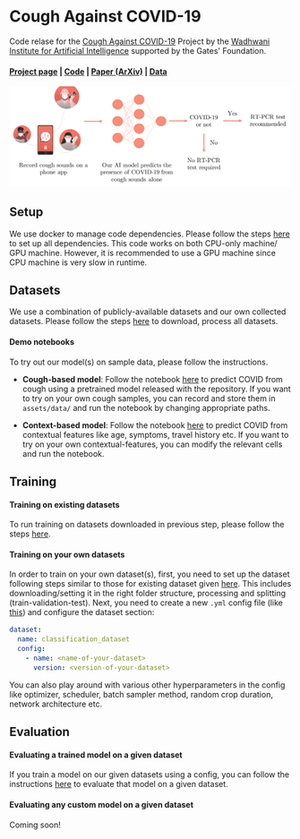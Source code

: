 # Cough Against COVID-19
Code relase for the [Cough Against COVID-19](https://www.wadhwaniai.org/work/cough-against-covid/) Project by the [Wadhwani Institute for Artificial Intelligence](https://www.wadhwaniai.org/) supported by the Gates' Foundation.

#### [Project page](https://www.wadhwaniai.org/work/cough-against-covid/) | [Code](https://github.com/WadhwaniAI/cough-against-covid/tree/pb/cough-detection) | [Paper (ArXiv)](https://arxiv.org/abs/2009.08790) | [Data](Coming-soon)
<!-- 
<object data="http://yoursite.com/the.pdf" type="application/pdf" width="700px" height="700px">
    <embed src="http://yoursite.com/the.pdf">
        <p>This browser does not support PDFs. Please download the PDF to view it: <a href="http://yoursite.com/the.pdf">Download PDF</a>.</p>
    </embed>
</object>
 -->
 ![Cough Against COVID-19](./assets/media/teaser-v6.png)


## Setup

We use docker to manage code dependencies. Please follow the steps [here](https://github.com/WadhwaniAI/cough-against-covid/tree/pb/cough-detection/setup) to set up all dependencies. This code works on both CPU-only machine/ GPU machine. However, it is recommended to use a GPU machine since CPU machine is very slow in runtime.

## Datasets

We use a combination of publicly-available datasets and our own collected datasets. Please follow the steps [here](https://github.com/WadhwaniAI/cough-against-covid/tree/pb/cough-detection/datasets) to download, process all datasets.

#### Demo notebooks

To try out our model(s) on sample data, please follow the instructions.

* **Cough-based model**: Follow the notebook [here](demo/covid_detection_from_cough.ipynb) to predict COVID from cough using a pretrained model released with the repository. If you want to try on your own cough samples, you can record and store them in `assets/data/` and run the notebook by changing appropriate paths.

* **Context-based model**: Follow the notebook [here](demo/covid_detection_from_cough.ipynb) to predict COVID from contextual features like age, symptoms, travel history etc. If you want to try on your own contextual-features, you can modify the relevant cells and run the notebook.

## Training

#### Training on existing datasets
To run training on datasets downloaded in previous step, please follow the steps [here](https://github.com/WadhwaniAI/cough-against-covid/tree/pb/cough-detection/training).

#### Training on your own datasets
In order to train on your own dataset(s), first, you need to set up the dataset following steps similar to those for existing dataset given [here](https://github.com/WadhwaniAI/cough-against-covid/tree/pb/cough-detection/datasets). This includes downloading/setting it in the right folder structure, processing and splitting (train-validation-test).
Next, you need to create a new `.yml` config file (like [this](https://github.com/WadhwaniAI/cough-against-covid/blob/pb/cough-detection/configs/experiments/covid-detection/v9_4_cough_adam_1e-4.yml)) and configure the dataset section:

```yml
dataset:
  name: classification_dataset
  config:
    - name: <name-of-your-dataset>
      version: <version-of-your-dataset>
```
You can also play around with various other hyperparameters in the config like optimizer, scheduler, batch sampler method, random crop duration, network architecture etc.

## Evaluation

#### Evaluating a trained model on a given dataset

If you train a model on our given datasets using a config, you can follow the instructions [here](./evaluation/README.md) to evaluate that model on a given dataset.

#### Evaluating any custom model on a given dataset

Coming soon!

